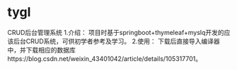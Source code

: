 # tygl
CRUD后台管理系统
1.介绍：
  项目时基于springboot+thymeleaf+myslq开发的应该后台CRUD系统，可供初学者参考及学习。
2.使用：
  下载后直接导入编译器中，并下载相应的数据库https://blog.csdn.net/weixin_43401042/article/details/105317701。

